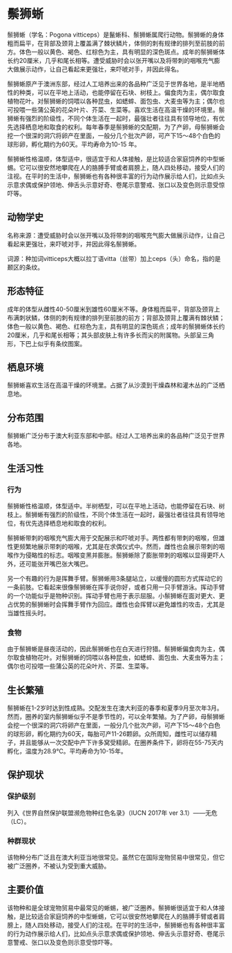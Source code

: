 # 鬃狮蜥

鬃狮蜥（学名：Pogona vitticeps）是鬣蜥科、鬃狮蜥属爬行动物。鬃狮蜥的身体粗而扁平，在背部及颈背上覆盖满了棘状鳞片，体侧的刺有规律的排列至前肢的前方。体色一般以黄色、褐色、红棕色为主，具有明显的深色斑点。成年的鬃狮蜥体长约20厘米，几乎和尾长相等。遭受威胁时会以张开嘴以及将带刺的咽喉充气膨大做展示动作，让自己看起来更强壮，来吓唬对手，并因此得名。

鬃狮蜥原产于澳洲东部，经过人工培养出来的各品种广泛见于世界各地，是半地栖性的种类，可以在平地上活动，也能停留在石块、树枝上。偏食肉为主，偶尔取食植物花叶。对鬃狮蜥的饲喂以各种昆虫，如蟋蟀、面包虫、大麦虫等为主；偶尔也可投喂一些蒲公英的花朵叶片、芥菜、生菜等。喜欢生活在高温干燥的环境里。鬃狮蜥有强烈的阶级性，不同个体生活在一起时，最强壮者往往具有领导地位，有优先选择栖息地和取食的权利。每年春季是鬃狮蜥的交配期，为了产卵，母鬃狮蜥会挖一个很深的洞穴将卵产在里面，一般分几个批次产卵，可产下15～48个白色的球形卵，孵化期约为60天。平均寿命为10-15 年。

鬃狮蜥性格温顺，体型适中，很适宜于和人体接触，是比较适合家庭饲养的中型蜥蜴。它可以很安然地攀爬在人的胳膊手臂或者肩膀上，随人四处移动，接受人们的注视。在平时的生活中，鬃狮蜥也有各种很丰富的行为动作展示给人们，比如点头示意求偶或保护领地、伸舌头示意好奇、卷尾示意警戒、张口以及变色则示意受惊吓等。

## 动物学史

名称来源：遭受威胁时会以张开嘴以及将带刺的咽喉充气膨大做展示动作，让自己看起来更强壮，来吓唬对手，并因此得名鬃狮蜥。

词源：种加词vitticeps大概以拉丁语vitta（丝带）加上ceps（头）命名，指的是颞区的条纹。

## 形态特征

成年的体型从雌性40-50厘米到雄性60厘米不等。身体粗而扁平，背部及颈背上布满刺状鳞，体侧的刺有规律的排列至前肢的前方；背部及颈背上覆满有棘状鳞；体色一般以黄色、褐色、红棕色为主，具有明显的深色斑点；成年的鬃狮蜥体长约20厘米，几乎和尾长相等；其头部皮肤上有许多长而尖的附属物。头部呈三角形，下巴上似乎有条纹图案。

## 栖息环境

鬃狮蜥喜欢生活在高温干燥的环境里。占据了从沙漠到干燥森林和灌木丛的广泛栖息地。

## 分布范围

鬃狮蜥广泛分布于澳大利亚东部和中部。经过人工培养出来的各品种广泛见于世界各地。

## 生活习性

### 行为

鬃狮蜥性格温顺，体型适中。半树栖型，可以在平地上活动，也能停留在石块、树枝上。鬃狮蜥有强烈的阶级性，不同个体生活在一起时，最强壮者往往具有领导地位，有优先选择栖息地和取食的权利。

鬃狮蜥带刺的咽喉充气膨大用于交配展示和吓唬对手。两性都有带刺的咽喉，但雄性更频繁地展示带刺的咽喉，尤其是在求偶仪式中。然而，雌性也会展示带刺的咽喉作为侵略性的标志。咽喉变黑并膨胀。鬃狮蜥除了膨胀带刺的咽喉以显得更吓人外，还可能张开嘴巴张大嘴巴。

另一个有趣的行为是挥舞手臂。鬃狮蜥用3条腿站立，以缓慢的圆形方式挥动它的一条前肢。它看起来很像鬃狮蜥在挥手说你好，或者只用一只手臂游泳。挥动手臂的一个功能似乎是物种识别。挥动手臂也用于表示屈服。小鬃狮蜥在面对更大、更占优势的鬃狮蜥时会挥舞手臂作为回应。雌性也会挥臂以避免雄性的攻击，尤其是当雄性摇头时。

### 食物

由于鬃狮蜥是昼夜活动的，因此鬃狮蜥也在白天进行狩猎。鬃狮蜥偏食肉为主，偶尔取食植物花叶。对鬃狮蜥的饲喂以各种昆虫，如蟋蟀、面包虫、大麦虫等为主；偶尔也可投喂一些蒲公英的花朵叶片、芥菜、生菜等。

## 生长繁殖

鬃狮蜥在1-2岁时达到性成熟。交配发生在澳大利亚的春季和夏季9月至次年3月。然而，圈养的室内鬃狮蜥似乎不是季节性的，可以全年繁殖。为了产卵，母鬃狮蜥会挖一个很深的洞穴将卵产在里面，一般分几个批次产卵，可产下15～48个白色的球形卵，孵化期约为60天，每胎可产11-26颗卵。众所周知，雌性可以储存精子，并且能够从一次交配中产下许多窝受精卵。在圈养条件下，卵将在55-75天内孵化，温度为28.9℃。平均寿命为10-15年。

## 保护现状

### 保护级别

列入《世界自然保护联盟濒危物种红色名录》（IUCN 2017年 ver 3.1）——无危（LC）。

### 种群现状

该物种分布广泛且在澳大利亚当地很常见。虽然它在国际宠物贸易中很常见，但它被广泛圈养，不被认为受到重大威胁。

## 主要价值

该物种和是全球宠物贸易中最常见的蜥蜴，被广泛圈养。鬃狮蜥很适宜于和人体接触，是比较适合家庭饲养的中型蜥蜴，它可以很安然地攀爬在人的胳膊手臂或者肩膀上，随人四处移动，接受人们的注视。在平时的生活中，鬃狮蜥也有各种很丰富的行为动作展示给人们，比如点头示意求偶或保护领地、伸舌头示意好奇、卷尾示意警戒、张口以及变色则示意受惊吓等。